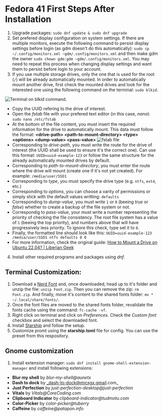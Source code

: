 # Fedora 41 First Steps After Installation

1. Upgrade packages: `sudo dnf update & sudo dnf upgrade`
2. Set prefered display configuration on system settings. If there are multiple monitors, execute the following command to persist display settings before login (as gdm doesn't do this automatically): `sudo cp ~/.config/monitors.xml ~gdm/.config/monitors.xml` and then make gdm the owner `sudo chown gdm:gdm ~gdm/.config/monitors.xml`. You may need to repeat this process when changing display settings and want them to persist before login to your account.
3. If you use multiple storage drives, only the one that is used for the root (`/`) will be already automatically mounted. In order to automatically mount another drive, first check the mounted drives and look for the interested one using the following command on the terminal: `sudo blkid`.

![Terminal on blkid command.](https://www.liberiangeek.net/wp-content/uploads/2024/02/image-81.png)

- Copy the UUID refering to the drive of interest.
- Open the _fstab_ file with your prefered text editor (in this case, _nano_): `sudo nano /etc/fstab`
- At the bottom of the file content, you must insert the required information for the drive to automatically mount. This data must follow the format: **\<drive-path\> \<path-to-mount-directory\> \<type\> \<options\> \<dump-value\> \<pass-value\>**
  ![fstab file](https://www.liberiangeek.net/wp-content/uploads/2024/02/image-66.png)
- Corresponding to _drive-path_, you must write the route for the drive of interest (the UUID shall be used to ensure it's the correct one). Can use this format: `UUID=uuid-example-123` or follow the same structure for the already automatically mounted drives by default.
- Corresponding to _path-to-mount-directory_, you must enter the route where the drive will mount (create one if it's not yet created). For example: `/media/user/SSD1`
- Corresponding to _type_, you must specify the drive type (e.g. `ntfs`, `ext4`, etc.)
- Corresponding to _options_, you can choose a varity of permissions or simply stick with the default values writting: `defaults`
- Corresponding to _dump-value_, you must write `1` or `0` (beeing _true_ or _false_) whether to create a backup of the file system or not.
- Correspondig to _pass-value_, your must write a number representing the priority of checking the file consistency. The root file system has a value of `1` (beeing the top priority), and numbers above that will have progressively less priority. To ignore this check, type set it to `0`.
- Finally, the formatted line should look like this: `UUID=uuid-example-123 /media/user/SSD1 ntfs defaults 0 0`
- For more information, check the original guide: [How to Mount a Drive on Ubuntu 22.04? | Liberian Geek](https://www.liberiangeek.net/2024/02/mount-drive-ubuntu-22-04/)

4. Install other required programs and packages using _dnf_.

## Terminal Customization:

1. Download a [Nerd Font](https://www.nerdfonts.com/font-downloads) and, once downloaded, head up to it's folder and unzip the file: `unzip Font.zip`. Then you can remove the zip: `rm Font.zip`. And finally, move it's content to the shared fonts folder: `mv * ~/.local/share/fonts/`.
2. Once the font files are moved to the shared fonts folder, revalidate the fonts cache using the command: `fc-cache -vf`.
3. Right click on terminal and click on _Preferences_. Check the _Custom font_ checkbox and select the downloaded font.
4. Install [Starship](https://starship.rs/guide/) and follow the setup.
5. Customize promt using the **starship.toml** file for config. You can use the preset from this respository.

## Gnome customization

1. Install extension manager: `sudo dnf install gnome-shell-extension-manager` and install following extensions:

- **Blur my shell** by _blur-my-shell@aunetx_
- **Dash to dock** by _dash-to-dock@micxgx.gmail.com_
- **Just Perfection** by _just-perfection-desktop@just-perfection_
- **Vitals** by _Vitals@CoreCoding.com_
- **Clipboard Indicator** by _clipboard-indicator@tudmotu.com_
- **Color-Picker** by _color-picker@tuberry_
- **Caffeine** by _caffeine@patapon.info_
